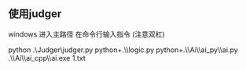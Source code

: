 ## 使用judger

windows 进入主路径 在命令行输入指令 (注意双杠)


python .\Judger\judger.py python+.\\\logic.py python+.\\\Ai\\\ai_py\\\ai.py  .\\\Ai\\\ai_cpp\\\ai.exe  1.txt